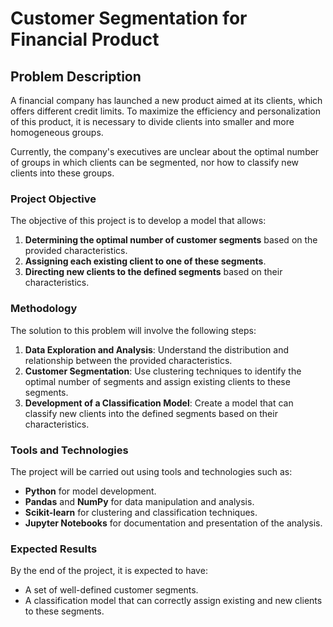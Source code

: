 # Customer Segmentation for Financial Product

## Problem Description

A financial company has launched a new product aimed at its clients, which offers different credit limits. To maximize the efficiency and personalization of this product, it is necessary to divide clients into smaller and more homogeneous groups.

Currently, the company's executives are unclear about the optimal number of groups in which clients can be segmented, nor how to classify new clients into these groups.

### Project Objective

The objective of this project is to develop a model that allows:

1. **Determining the optimal number of customer segments** based on the provided characteristics.
2. **Assigning each existing client to one of these segments**.
3. **Directing new clients to the defined segments** based on their characteristics.

### Methodology

The solution to this problem will involve the following steps:

1. **Data Exploration and Analysis**: Understand the distribution and relationship between the provided characteristics.
2. **Customer Segmentation**: Use clustering techniques to identify the optimal number of segments and assign existing clients to these segments.
3. **Development of a Classification Model**: Create a model that can classify new clients into the defined segments based on their characteristics.

### Tools and Technologies

The project will be carried out using tools and technologies such as:

- **Python** for model development.
- **Pandas** and **NumPy** for data manipulation and analysis.
- **Scikit-learn** for clustering and classification techniques.
- **Jupyter Notebooks** for documentation and presentation of the analysis.

### Expected Results

By the end of the project, it is expected to have:

- A set of well-defined customer segments.
- A classification model that can correctly assign existing and new clients to these segments.

